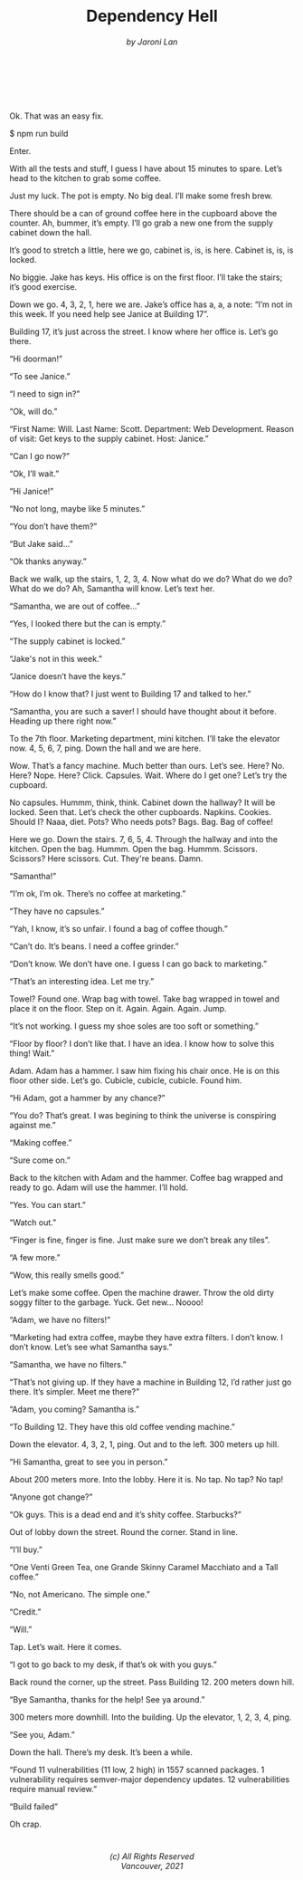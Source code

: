 <!-- Header -->
<br /><br /><br /><br /><br /><br /><br /><br /><br />
<h1 align=center>Dependency Hell</h1>
<h6 align=center>by Jaroni Lan</h6>
<br /><br /><br /><br />
<!-- End Header -->

<!-- Body -->
Ok. That was an easy fix.

$ npm run build

Enter.

With all the tests and stuff, I guess I have about 15 minutes to spare. Let’s head to the kitchen to grab some coffee. 

Just my luck. The pot is empty. No big deal. I’ll make some fresh brew.

There should be a can of ground coffee here in the cupboard above the counter. Ah, bummer, it’s empty. I’ll go grab a new one from the supply cabinet down the hall.

It’s good to stretch a little, here we go, cabinet is, is, is here. Cabinet is, is, is locked.

No biggie. Jake has keys. His office is on the first floor. I’ll take the stairs; it’s good exercise.

Down we go. 4, 3, 2, 1, here we are. Jake’s office has a, a, a note: “I’m not in this week. If you need help see Janice at Building 17”.

Building 17, it’s just across the street. I know where her office is. Let’s go there. 

“Hi doorman!”

“To see Janice.”

“I need to sign in?”

“Ok, will do.”

“First Name: Will. Last Name: Scott. Department: Web Development. Reason of visit: Get keys to the supply cabinet. Host: Janice.”

“Can I go now?”

“Ok, I’ll wait.”

“Hi Janice!”

“No not long, maybe like 5 minutes.”

“You don’t have them?” 

“But Jake said...”

“Ok thanks anyway.”

Back we walk, up the stairs, 1, 2, 3, 4. Now what do we do? What do we do? What do we do? Ah, Samantha will know. Let’s text her.

“Samantha, we are out of coffee...”

“Yes, I looked there but the can is empty.”

“The supply cabinet is locked.”

“Jake's not in this week.”

“Janice doesn’t have the keys.”

“How do I know that? I just went to Building 17 and talked to her.”

“Samantha, you are such a saver! I should have thought about it before. Heading up there right now.”

To the 7th floor. Marketing department, mini kitchen. I’ll take the elevator now. 4, 5, 6, 7, ping. Down the hall and we are here.

Wow. That’s a fancy machine. Much better than ours. Let’s see. Here? No. Here? Nope. Here? Click. Capsules. Wait. Where do I get one? Let’s try the cupboard.

No capsules. Hummm, think, think. Cabinet down the hallway? It will be locked. Seen that. Let’s check the other cupboards. Napkins. Cookies. Should I? Naaa, diet. Pots? Who needs pots? Bags. Bag. Bag of coffee!

Here we go. Down the stairs. 7, 6, 5, 4. Through the hallway and into the kitchen. Open the bag. Hummm. Open the bag. Hummm. Scissors. Scissors? Here scissors. Cut. They're beans. Damn.

“Samantha!”

“I’m ok, I’m ok. There’s no coffee at marketing.”

“They have no capsules.”

“Yah, I know, it’s so unfair. I found a bag of coffee though.”

“Can’t do. It’s beans. I need a coffee grinder.”

“Don’t know. We don’t have one. I guess I can go back to marketing.”

“That’s an interesting idea. Let me try.”

Towel? Found one. Wrap bag with towel. Take bag wrapped in towel and place it on the floor. Step on it. Again. Again. Again. Jump.

“It’s not working. I guess my shoe soles are too soft or something.”

“Floor by floor? I don’t like that. I have an idea. I know how to solve this thing! Wait.”

Adam. Adam has a hammer. I saw him fixing his chair once. He is on this floor other side. Let’s go. Cubicle, cubicle, cubicle. Found him.

“Hi Adam, got a hammer by any chance?”

“You do? That’s great. I was begining to think the universe is conspiring against me.”

“Making coffee.”

“Sure come on.”

Back to the kitchen with Adam and the hammer. Coffee bag wrapped and ready to go. Adam will use the hammer. I’ll hold.

“Yes. You can start.”

“Watch out.”

“Finger is fine, finger is fine. Just make sure we don’t break any tiles”.

“A few more.”

“Wow, this really smells good.”

Let’s make some coffee. Open the machine drawer. Throw the old dirty soggy filter to the garbage. Yuck. Get new... Noooo!

“Adam, we have no filters!”

“Marketing had extra coffee, maybe they have extra filters. I don’t know. I don’t know. Let’s see what Samantha says.”

“Samantha, we have no filters.”

“That’s not giving up. If they have a machine in Building 12, I’d rather just go there. It’s simpler. Meet me there?”

“Adam, you coming? Samantha is.”

“To Building 12. They have this old coffee vending machine.”

Down the elevator. 4, 3, 2, 1, ping. Out and to the left. 300 meters up hill.

“Hi Samantha, great to see you in person.”

About 200 meters more. Into the lobby. Here it is. No tap. No tap? No tap!

“Anyone got change?” 

“Ok guys. This is a dead end and it’s shity coffee. Starbucks?”

Out of lobby down the street. Round the corner. Stand in line.

“I’ll buy.”

“One Venti Green Tea, one Grande Skinny Caramel Macchiato and a Tall coffee.”

“No, not Americano. The simple one.”

“Credit.”

“Will.”

Tap. Let’s wait. Here it comes.

“I got to go back to my desk, if that’s ok with you guys.”

Back round the corner, up the street. Pass Building 12. 200 meters down hill.

“Bye Samantha, thanks for the help! See ya around.”

300 meters more downhill. Into the building. Up the elevator, 1, 2, 3, 4, ping.

“See you, Adam.”

Down the hall. There’s my desk. It’s been a while.

“Found 11 vulnerabilities (11 low, 2 high) in 1557 scanned packages. 1 vulnerability requires semver-major dependency updates. 12 vulnerabilities require manual review.”

“Build failed”

Oh crap. 

<!-- End Body -->

<!-- Footer -->
#
<h6 align=center>(c) All Rights Reserved<br />
Vancouver, 2021</h6>
<!-- End Footer -->
